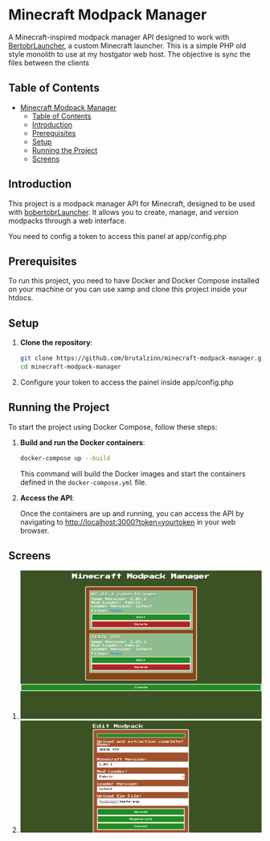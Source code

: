 # Minecraft Modpack Manager

A Minecraft-inspired modpack manager API designed to work with [BertobrLauncher](https://github.com/brutalzinn/bertobrlauncher), a custom Minecraft launcher.
This is a simple PHP old style monolith to use at my hostgator web host. The objective is sync the files between the clients


## Table of Contents
- [Minecraft Modpack Manager](#minecraft-modpack-manager)
  - [Table of Contents](#table-of-contents)
  - [Introduction](#introduction)
  - [Prerequisites](#prerequisites)
  - [Setup](#setup)
  - [Running the Project](#running-the-project)
  - [Screens](#screens)

## Introduction

This project is a modpack manager API for Minecraft, designed to be used with [bobertobrLauncher](https://github.com/brutalzinn/bertobrlauncher). It allows you to create, manage, and version modpacks through a web interface.

You need to config a token to access this panel at app/config.php

## Prerequisites

To run this project, you need to have Docker and Docker Compose installed on your machine or you can use xamp and clone this project inside your htdocs.
   
## Setup

1. **Clone the repository**:
    ```bash
    git clone https://github.com/brutalzinn/minecraft-modpack-manager.git
    cd minecraft-modpack-manager
    ```

2. Configure your token to access the painel inside app/config.php

## Running the Project

To start the project using Docker Compose, follow these steps:

1. **Build and run the Docker containers**:
    ```bash
    docker-compose up --build
    ```

    This command will build the Docker images and start the containers defined in the `docker-compose.yml` file.

2. **Access the API**:

    Once the containers are up and running, you can access the API by navigating to [http://localhost:3000?token=yourtoken](http://localhost:3000?token=yourtoken) in your web browser.

## Screens 

1. <img src="docs/home.png">
2. <img src="docs/edit.png">





